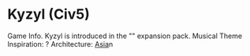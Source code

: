 # Kyzyl (Civ5)

Game Info.
Kyzyl is introduced in the "" expansion pack.
Musical Theme Inspiration: ?
Architecture: [Asia](Asia)n